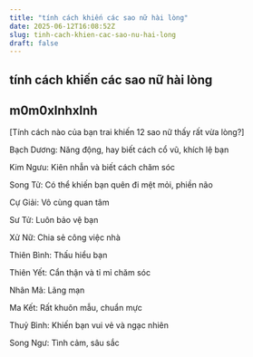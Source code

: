 ```yaml
---
title: "tính cách khiến các sao nữ hài lòng"
date: 2025-06-12T16:08:52Z
slug: tinh-cach-khien-cac-sao-nu-hai-long
draft: false
---
```


## tính cách khiến các sao nữ hài lòng

## m0m0xInhxInh

[Tính cách nào của bạn trai khiến 12 sao nữ thấy rất vừa lòng?]

Bạch Dương: Năng động, hay biết cách cổ vũ, khích lệ bạn

Kim Ngưu: Kiên nhẫn và biết cách chăm sóc 

Song Tử: Có thể khiến bạn quên đi mệt mỏi, phiền não

Cự Giải: Vô cùng quan tâm

Sư Tử: Luôn bảo vệ bạn

Xử Nữ: Chia sẻ công việc nhà

Thiên Bình: Thấu hiểu bạn

Thiên Yết: Cẩn thận và tỉ mỉ chăm sóc

Nhân Mã: Lãng mạn

Ma Kết: Rất khuôn mẫu, chuẩn mực

Thuỷ Bình: Khiến bạn vui vẻ và ngạc nhiên

Song Ngư: Tình cảm, sâu sắc